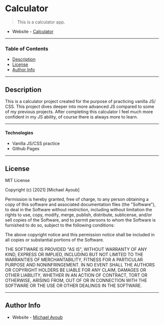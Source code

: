 # Calculator

> This is a calculator app.

- Website - [Calculator](https://maudeone.github.io/calculator/)

---

### Table of Contents

- [Description](#description)
- [License](#license)
- [Author Info](#author-info)

---

## Description

This is a calculator project created for the purpose of practicing vanilla JS/ CSS. This project dives deeper into more advanced JS compared to some of my previous projects. After completing this calculator I feel much more confident in my JS ability, of course there is always more to learn. 

---

#### Technologies

- Vanilla JS/CSS practice
- Github Pages

---

## License

MIT License

Copyright (c) [2021] [Michael Ayoub]

Permission is hereby granted, free of charge, to any person obtaining a copy
of this software and associated documentation files (the "Software"), to deal
in the Software without restriction, including without limitation the rights
to use, copy, modify, merge, publish, distribute, sublicense, and/or sell
copies of the Software, and to permit persons to whom the Software is
furnished to do so, subject to the following conditions:

The above copyright notice and this permission notice shall be included in all
copies or substantial portions of the Software.

THE SOFTWARE IS PROVIDED "AS IS", WITHOUT WARRANTY OF ANY KIND, EXPRESS OR
IMPLIED, INCLUDING BUT NOT LIMITED TO THE WARRANTIES OF MERCHANTABILITY,
FITNESS FOR A PARTICULAR PURPOSE AND NONINFRINGEMENT. IN NO EVENT SHALL THE
AUTHORS OR COPYRIGHT HOLDERS BE LIABLE FOR ANY CLAIM, DAMAGES OR OTHER
LIABILITY, WHETHER IN AN ACTION OF CONTRACT, TORT OR OTHERWISE, ARISING FROM,
OUT OF OR IN CONNECTION WITH THE SOFTWARE OR THE USE OR OTHER DEALINGS IN THE
SOFTWARE.

---

## Author Info

- Website - [Michael Ayoub](https://maudeone.github.io/portfolio-app/)